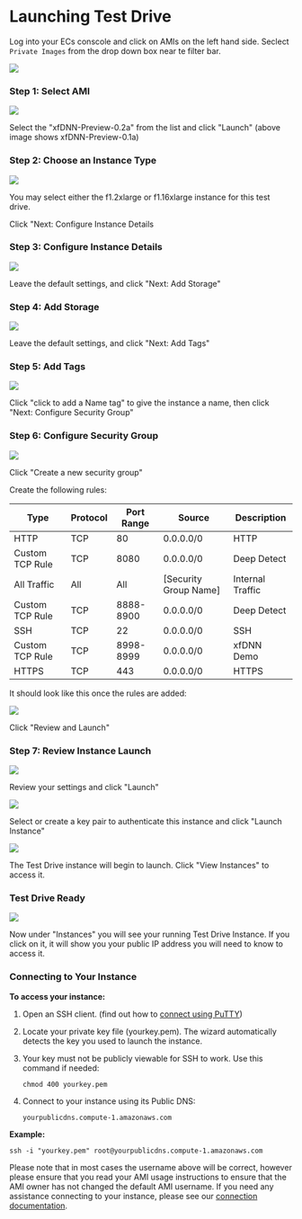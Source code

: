 # Launching Test Drive

Log into your ECs conscole and click on AMIs on the left hand side. Seclect `Private Images` from the drop down box near te filter bar.

![](img/images.png)

### Step 1: Select AMI

![](img/ami.png)

Select the "xfDNN-Preview-0.2a" from the list and click "Launch" (above image shows xfDNN-Preview-0.1a)

### Step 2: Choose an Instance Type

![](img/fpga_instance.png)

You may select either the f1.2xlarge or f1.16xlarge instance for this test drive.

Click "Next: Configure Instance Details

### Step 3: Configure Instance Details

![](img/instance_details.png)

Leave the default settings, and click "Next: Add Storage"

### Step 4: Add Storage

![](img/add_storage.png)

Leave the default settings, and click "Next: Add Tags"

### Step 5: Add Tags

![](img/tags_name.png)

Click "click to add a Name tag" to give the instance a name, then click "Next: Configure Security Group"

### Step 6: Configure Security Group

![](img/security_new.png)

Click "Create a new security group"

Create the following rules:

| Type					| Protocol	| Port Range		| Source 								| Description 			|
|---------------|-----------|---------------|-----------------------|-------------------|
|HTTP						| TCP 			| 80 						| 0.0.0.0/0							| HTTP							|
|Custom TCP Rule| TCP 			| 8080					| 0.0.0.0/0							| Deep Detect				|
|All Traffic		| All 			| All 					| [Security Group Name]	| Internal Traffic	|
|Custom TCP Rule| TCP 			| 8888-8900			| 0.0.0.0/0							| Deep Detect				|
|SSH						| TCP 			| 22 						| 0.0.0.0/0							| SSH								|
|Custom TCP Rule| TCP 			| 8998-8999			| 0.0.0.0/0							| xfDNN Demo				|
|HTTPS					| TCP 			| 443						| 0.0.0.0/0							| HTTPS							|

It should look like this once the rules are added:

![](img/security_complete.png)

Click "Review and Launch"

### Step 7: Review Instance Launch

![](img/review_launch.png)

Review your settings and click "Launch"

![](img/review_key.png)

Select or create a key pair to authenticate this instance and click "Launch Instance"

![](img/view_instances.png)

The Test Drive instance will begin to launch. Click "View Instances" to access it.

### Test Drive Ready

![](img/running_instance.png)

Now under "Instances" you will see your running Test Drive Instance.
If you click on it, it will show you your public IP address you will need to know to access it.

### Connecting to Your Instance
**To access your instance:**
1. Open an SSH client. (find out how to [connect using PuTTY][])
2. Locate your private key file (yourkey.pem). The wizard automatically detects the key you used to launch the instance.
3. Your key must not be publicly viewable for SSH to work. Use this command if needed:

	`chmod 400 yourkey.pem`

4. Connect to your instance using its Public DNS:

	`yourpublicdns.compute-1.amazonaws.com`

**Example:**

`ssh -i "yourkey.pem" root@yourpublicdns.compute-1.amazonaws.com`

	
Please note that in most cases the username above will be correct, however please ensure that you read your AMI usage instructions to ensure that the AMI owner has not changed the default AMI username.
If you need any assistance connecting to your instance, please see our [connection documentation][].






[connect using PuTTY]: https://docs.aws.amazon.com/console/ec2/instances/connect/putty
[connection documentation]: https://docs.aws.amazon.com/console/ec2/instances/connect/docs
